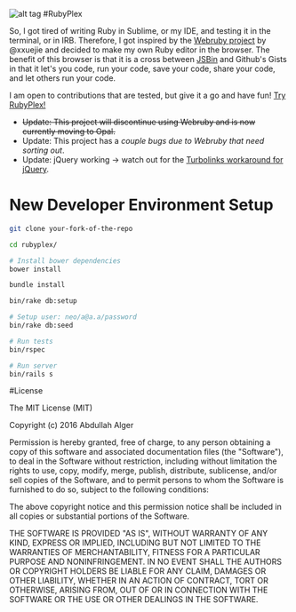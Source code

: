![alt tag](https://raw.githubusercontent.com/AbdullahAlger/rubyplex/master/app/assets/images/rubyplex.jpg)
#RubyPlex

So, I got tired of writing Ruby in Sublime, or my IDE, and testing it in the terminal, or in IRB. Therefore, I got inspired by the [Webruby project](https://github.com/xxuejie/mruby-web-irb) by @xxuejie and decided to make my own Ruby editor in the browser. The benefit of this browser is that it is a cross between [JSBin](http://jsbin.com) and Github's Gists in that it let's you code, run your code, save your code, share your code, and let others run your code. 

I am open to contributions that are tested, but give it a go and have fun! [Try RubyPlex!](http://rubyplex.com)

- ~~Update: This project will discontinue using Webruby and is now currently moving to Opal.~~
- Update: This project has a *couple bugs due to Webruby that need sorting out*.
- Update: jQuery working -> watch out for the [Turbolinks workaround for jQuery](http://stackoverflow.com/questions/18770517/rails-4-how-to-use-document-ready-with-turbo-links).

# New Developer Environment Setup

```bash
git clone your-fork-of-the-repo

cd rubyplex/

# Install bower dependencies
bower install

bundle install

bin/rake db:setup

# Setup user: neo/a@a.a/password
bin/rake db:seed

# Run tests
bin/rspec

# Run server
bin/rails s
```

#License

The MIT License (MIT)

Copyright (c) 2016 Abdullah Alger

Permission is hereby granted, free of charge, to any person obtaining a copy
of this software and associated documentation files (the "Software"), to deal
in the Software without restriction, including without limitation the rights
to use, copy, modify, merge, publish, distribute, sublicense, and/or sell
copies of the Software, and to permit persons to whom the Software is
furnished to do so, subject to the following conditions:

The above copyright notice and this permission notice shall be included in
all copies or substantial portions of the Software.

THE SOFTWARE IS PROVIDED "AS IS", WITHOUT WARRANTY OF ANY KIND, EXPRESS OR
IMPLIED, INCLUDING BUT NOT LIMITED TO THE WARRANTIES OF MERCHANTABILITY,
FITNESS FOR A PARTICULAR PURPOSE AND NONINFRINGEMENT. IN NO EVENT SHALL THE
AUTHORS OR COPYRIGHT HOLDERS BE LIABLE FOR ANY CLAIM, DAMAGES OR OTHER
LIABILITY, WHETHER IN AN ACTION OF CONTRACT, TORT OR OTHERWISE, ARISING FROM,
OUT OF OR IN CONNECTION WITH THE SOFTWARE OR THE USE OR OTHER DEALINGS IN
THE SOFTWARE.
